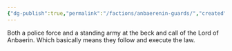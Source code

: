 ```yaml
---
{"dg-publish":true,"permalink":"/factions/anbaerenin-guards/","created":"2025-05-12T18:46:47.134-07:00","updated":"2025-01-27T20:22:26.000-08:00"}
---
```


Both a police force and a standing army at the beck and call of the Lord of Anbaerin. Which basically means they follow and execute the law.